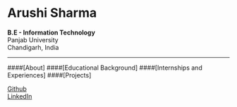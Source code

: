 # Arushi Sharma
**B.E - Information Technology**<br>
Panjab University<br>
Chandigarh, India<br>
<hr>

####[About]
####[Educational Background]
####[Internships and Experiences]
####[Projects]

[Github](https://github.com/97arushisharma)<br>
[LinkedIn](https://linkedin.com/in/arushi-sharma-958367125/)<br>
